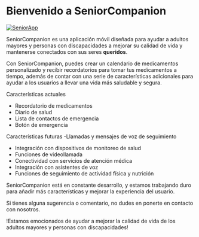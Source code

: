 # Bienvenido a SeniorCompanion

[![SeniorApp](https://cdn.discordapp.com/attachments/1008571057562714113/1065728393225719848/KhisKhanM_a_logo_for_an_App_Call_SeniorCompanion_For_care_of_th_1ea8a6f4-442b-43e6-be31-4645bd980c59.png "SeniorApp")](https://cdn.discordapp.com/attachments/1008571057562714113/1065728393225719848/KhisKhanM_a_logo_for_an_App_Call_SeniorCompanion_For_care_of_th_1ea8a6f4-442b-43e6-be31-4645bd980c59.png "SeniorApp")


SeniorCompanion es una aplicación móvil diseñada para ayudar a adultos mayores y personas con discapacidades a mejorar su calidad de vida y mantenerse conectados con sus seres **queridos**. 

Con SeniorCompanion, puedes crear un calendario de medicamentos personalizado y recibir recordatorios para tomar tus medicamentos a tiempo, además de contar con una serie de características adicionales para ayudar a los usuarios a llevar una vida más saludable y segura.

Características actuales
- Recordatorio de medicamentos
- Diario de salud
- Lista de contactos de emergencia
- Botón de emergencia


Características futuras
-Llamadas y mensajes de voz de seguimiento
- Integración con dispositivos de monitoreo de salud
- Funciones de videollamada
- Conectividad con servicios de atención médica
- Integración con asistentes de voz
- Funciones de seguimiento de actividad física y nutrición


SeniorCompanion está en constante desarrollo, y estamos trabajando duro para añadir más características y mejorar la experiencia del usuario. 

Si tienes alguna sugerencia o comentario, no dudes en ponerte en contacto con nosotros. 

!Estamos emocionados de ayudar a mejorar la calidad de vida de los adultos mayores y personas con discapacidades!
